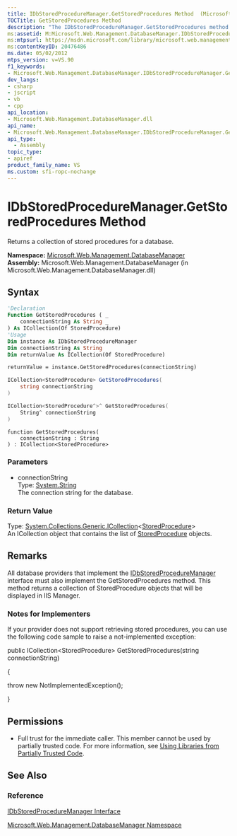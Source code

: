 ```yaml
---
title: IDbStoredProcedureManager.GetStoredProcedures Method  (Microsoft.Web.Management.DatabaseManager)
TOCTitle: GetStoredProcedures Method
description: "The IDbStoredProcedureManager.GetStoredProcedures method returns a collection of stored procedures for a database."
ms:assetid: M:Microsoft.Web.Management.DatabaseManager.IDbStoredProcedureManager.GetStoredProcedures(System.String)
ms:mtpsurl: https://msdn.microsoft.com/library/microsoft.web.management.databasemanager.idbstoredproceduremanager.getstoredprocedures(v=VS.90)
ms:contentKeyID: 20476486
ms.date: 05/02/2012
mtps_version: v=VS.90
f1_keywords:
- Microsoft.Web.Management.DatabaseManager.IDbStoredProcedureManager.GetStoredProcedures
dev_langs:
- csharp
- jscript
- vb
- cpp
api_location:
- Microsoft.Web.Management.DatabaseManager.dll
api_name:
- Microsoft.Web.Management.DatabaseManager.IDbStoredProcedureManager.GetStoredProcedures
api_type:
  - Assembly
topic_type:
- apiref
product_family_name: VS
ms.custom: sfi-ropc-nochange
---
```


# IDbStoredProcedureManager.GetStoredProcedures Method

Returns a collection of stored procedures for a database.

**Namespace:**  [Microsoft.Web.Management.DatabaseManager](microsoft-web-management-databasemanager-namespace.md)  
**Assembly:**  Microsoft.Web.Management.DatabaseManager (in Microsoft.Web.Management.DatabaseManager.dll)

## Syntax

```vb
'Declaration
Function GetStoredProcedures ( _
    connectionString As String _
) As ICollection(Of StoredProcedure)
'Usage
Dim instance As IDbStoredProcedureManager
Dim connectionString As String
Dim returnValue As ICollection(Of StoredProcedure)

returnValue = instance.GetStoredProcedures(connectionString)
```

```csharp
ICollection<StoredProcedure> GetStoredProcedures(
    string connectionString
)
```

```cpp
ICollection<StoredProcedure^>^ GetStoredProcedures(
    String^ connectionString
)
```

```jscript
function GetStoredProcedures(
    connectionString : String
) : ICollection<StoredProcedure>
```

### Parameters

  - connectionString  
    Type: [System.String](https://msdn.microsoft.com/library/s1wwdcbf)  
    The connection string for the database.  

### Return Value

Type: [System.Collections.Generic.ICollection](https://msdn.microsoft.com/library/92t2ye13)\<[StoredProcedure](storedprocedure-class-microsoft-web-management-databasemanager.md)\>  
An ICollection object that contains the list of [StoredProcedure](storedprocedure-class-microsoft-web-management-databasemanager.md) objects.  

## Remarks

All database providers that implement the [IDbStoredProcedureManager](idbstoredproceduremanager-interface-microsoft-web-management-databasemanager.md) interface must also implement the GetStoredProcedures method. This method returns a collection of StoredProcedure objects that will be displayed in IIS Manager.

### Notes for Implementers

If your provider does not support retrieving stored procedures, you can use the following code sample to raise a not-implemented exception:

public ICollection\<StoredProcedure\> GetStoredProcedures(string connectionString)

{

   throw new NotImplementedException();

}

## Permissions

  - Full trust for the immediate caller. This member cannot be used by partially trusted code. For more information, see [Using Libraries from Partially Trusted Code](https://msdn.microsoft.com/library/8skskf63).

## See Also

### Reference

[IDbStoredProcedureManager Interface](idbstoredproceduremanager-interface-microsoft-web-management-databasemanager.md)

[Microsoft.Web.Management.DatabaseManager Namespace](microsoft-web-management-databasemanager-namespace.md)
